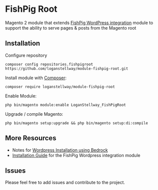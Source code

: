 # FishPig Root

Magento 2 module that extends [FishPig WordPress integration](https://github.com/bentideswell/magento2-wordpress-integration/) module to support the ability to serve pages & posts from the Magento root

## Installation

Configure repository
```
composer config repositories.fishpigroot https://github.com/loganstellway/module-fishpig-root.git
```

Install module with [Composer](https://getcomposer.org/):
```
composer require loganstellway/module-fishpig-root
```

Enable Module:
```
php bin/magento module:enable LoganStellway_FishPigRoot
```

Upgrade / compile Magento:
```
php bin/magento setup:upgrade && php bin/magento setup:di:compile
```

## More Resources

  - Notes for [Wordpress Installation using Bedrock](https://github.com/bentideswell/magento2-wordpress-integration/) 
  - [Installation Guide](https://github.com/bentideswell/magento2-wordpress-integration/) for the FishPig Wordpress integration module

## Issues

Please feel free to add issues and contribute to the project. 
